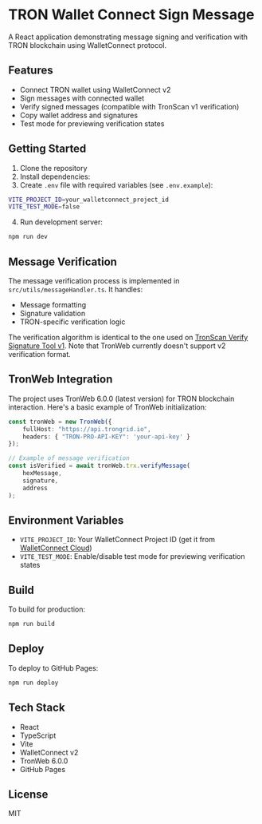 # TRON Wallet Connect Sign Message

A React application demonstrating message signing and verification with TRON blockchain using WalletConnect protocol.

## Features

- Connect TRON wallet using WalletConnect v2
- Sign messages with connected wallet
- Verify signed messages (compatible with TronScan v1 verification)
- Copy wallet address and signatures
- Test mode for previewing verification states

## Getting Started

1. Clone the repository
2. Install dependencies:
3. Create `.env` file with required variables (see `.env.example`):
```bash
VITE_PROJECT_ID=your_walletconnect_project_id
VITE_TEST_MODE=false
```

4. Run development server:
```bash
npm run dev
```

## Message Verification

The message verification process is implemented in `src/utils/messageHandler.ts`. It handles:
- Message formatting
- Signature validation
- TRON-specific verification logic

The verification algorithm is identical to the one used on [TronScan Verify Signature Tool v1](https://tronscan.org/#/tools/verify-sign). Note that TronWeb currently doesn't support v2 verification format.

## TronWeb Integration

The project uses TronWeb 6.0.0 (latest version) for TRON blockchain interaction. Here's a basic example of TronWeb initialization:

```typescript
const tronWeb = new TronWeb({
    fullHost: "https://api.trongrid.io",
    headers: { "TRON-PRO-API-KEY": 'your-api-key' }
});

// Example of message verification
const isVerified = await tronWeb.trx.verifyMessage(
    hexMessage,
    signature,
    address
);
```

## Environment Variables

- `VITE_PROJECT_ID`: Your WalletConnect Project ID (get it from [WalletConnect Cloud](https://cloud.walletconnect.com/))
- `VITE_TEST_MODE`: Enable/disable test mode for previewing verification states

## Build

To build for production:
```bash
npm run build
```

## Deploy

To deploy to GitHub Pages:
```bash
npm run deploy
```

## Tech Stack

- React
- TypeScript
- Vite
- WalletConnect v2
- TronWeb 6.0.0
- GitHub Pages

## License

MIT